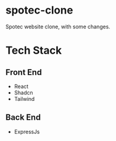 # spotec-clone

Spotec website clone, with some changes.

# Tech Stack

## Front End

- React
- Shadcn
- Tailwind

## Back End

- ExpressJs
